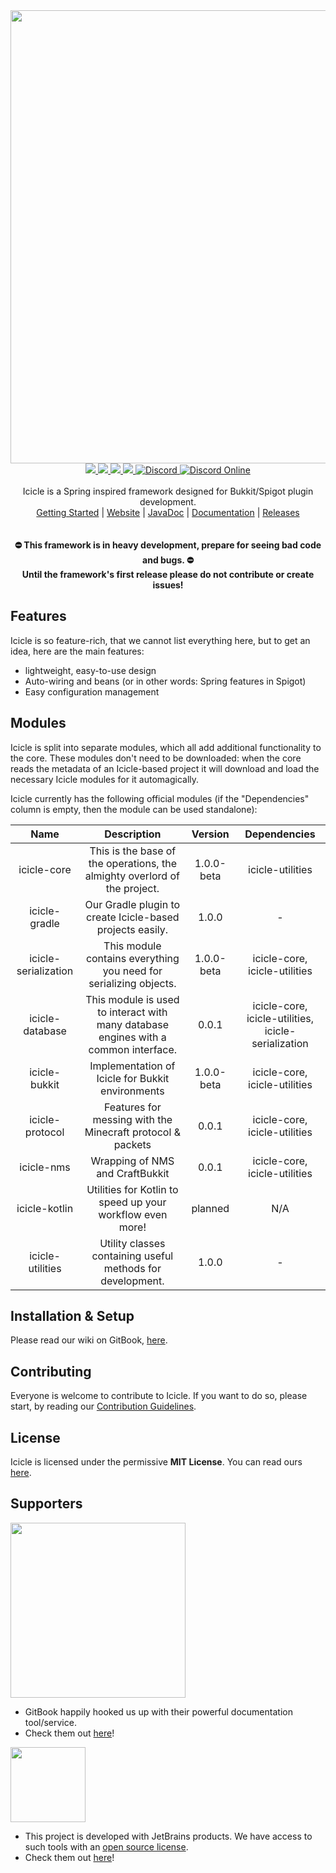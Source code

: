 <div align="center">
  <img src="https://user-images.githubusercontent.com/36101494/111905318-4e8d5e80-8a4b-11eb-8e9c-666b3f3d49a3.png" width="725" />
  <div id="links">
    <a href="https://github.com/IceyLeagons/Icicle/actions/workflows/gradle.yml">
      <img src="https://github.com/IceyLeagons/Icicle/actions/workflows/gradle.yml/badge.svg?branch=master" />
    </a>
    <a href="https://www.codacy.com/gh/IceyLeagons/Icicle/dashboard?utm_source=github.com&amp;utm_medium=referral&amp;utm_content=IceyLeagons/Icicle&amp;utm_campaign=Badge_Grade">
      <img src="https://app.codacy.com/project/badge/Grade/5b12166b807048cebf3dd5e94a45e4e3" />
    </a>
    <a href="">
      <img src="https://img.shields.io/github/license/IceyLeagons/Icicle" />
    </a>
    <a href="">
      <img src="https://img.shields.io/badge/Made%20with-%E2%9D%A4-red">
    </a>
    <a href="https://discord.iceyleagons.net/">
      <img alt="Discord" src="https://img.shields.io/badge/discord-IceyLeagons-738bd7.svg?style=square" />
    </a>
    <a href="https://discord.iceyleagons.net/">
      <img alt="Discord Online" src="https://img.shields.io/discord/489789322300620801.svg" />
    </a>
  </div>
  <br>
  <div id="description">
    Icicle is a Spring inspired framework designed for Bukkit/Spigot plugin development.
  </div>
  <div id="links">
    <a href="https://docs.iceyleagons.net/icicle/welcome-to-icicle/icicle-workspace-setup">Getting Started</a>
    |
    <a href="https://icicle.iceyleagons.net">Website</a>
    |
    <a href="https://https://github.com/IceyLeagons/Icicle/">JavaDoc</a>
    |
    <a href="https://docs.iceyleagons.net/icicle">Documentation</a>
    |
    <a href="https://github.com/IceyLeagons/Icicle/releases">Releases</a> <!-- Yeah clear trace of where the idea came from, shoutout to Reposilite, great software! -->
 </div>
 <br><br>
 <strong>
  ⛔ This framework is in heavy development, prepare for seeing bad code and bugs. ⛔<br>
   Until the framework's first release please do not contribute or create issues!
 </strong>
</div>



## Features

Icicle is so feature-rich, that we cannot list everything here, but to get an idea, here are the main features:

- lightweight, easy-to-use design
- Auto-wiring and beans (or in other words: Spring features in Spigot)
- Easy configuration management

## Modules

Icicle is split into separate modules, which all add additional functionality to the core. These modules don't need to
be downloaded: when the core reads the metadata of an Icicle-based project it will download and load the necessary
Icicle modules for it automagically.

Icicle currently has the following official modules (if the "Dependencies" column is empty, then the module can be used
standalone):

| Name | Description | Version | Dependencies |
|:----:|:-----------:|:-------:|:------------:|
| icicle-core | This is the base of the operations, the almighty overlord of the project. | 1.0.0-beta | icicle-utilities |
| icicle-gradle | Our Gradle plugin to create Icicle-based projects easily. | 1.0.0 | - |
| icicle-serialization | This module contains everything you need for serializing objects. | 1.0.0-beta | icicle-core, icicle-utilities |
| icicle-database | This module is used to interact with many database engines with a common interface. | 0.0.1 | icicle-core, icicle-utilities, icicle-serialization |
| icicle-bukkit | Implementation of Icicle for Bukkit environments | 1.0.0-beta | icicle-core, icicle-utilities |
| icicle-protocol | Features for messing with the Minecraft protocol & packets | 0.0.1 | icicle-core, icicle-utilities |
| icicle-nms | Wrapping of NMS and CraftBukkit | 0.0.1 | icicle-core, icicle-utilities |
| icicle-kotlin | Utilities for Kotlin to speed up your workflow even more! | planned | N/A |
| icicle-utilities | Utility classes containing useful methods for development. | 1.0.0 | - |

## Installation & Setup

Please read our wiki on GitBook, [here]().

## Contributing

Everyone is welcome to contribute to Icicle. If you want to do so, please start, by reading
our [Contribution Guidelines]().

## License

Icicle is licensed under the permissive **MIT License**. You can read
ours [here](https://github.com/IceyLeagons/Icicle/blob/master/LICENSE).

## Supporters

<img src="https://user-images.githubusercontent.com/36101494/110477295-47795e80-80e3-11eb-9c3e-bf57776e3680.png" width="280">

- GitBook happily hooked us up with their powerful documentation tool/service.
- Check them out [here](https://www.gitbook.com/?utm_source=content&utm_medium=trademark&utm_campaign=iceyleagons)!

<img src="https://user-images.githubusercontent.com/36101494/110478780-fd917800-80e4-11eb-9358-fcc8de4baa99.png" width="120">

- This project is developed with JetBrains products. We have access to such tools with
  an [open source license](https://www.jetbrains.com/community/opensource).
- Check them out [here](https://jb.gg/OpenSource)!
